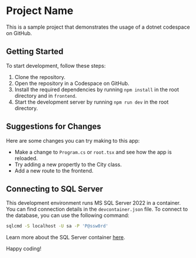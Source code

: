# Project Name

This is a sample project that demonstrates the usage of a dotnet codespace on GitHub.

## Getting Started

To start development, follow these steps:

1. Clone the repository.
2. Open the repository in a Codespace on GitHub.
3. Install the required dependencies by running `npm install` in the root directory and in `frontend`.
4. Start the development server by running `npm run dev` in the root directory.

## Suggestions for Changes

Here are some changes you can try making to this app:

- Make a change to `Program.cs` or `root.tsx` and see how the app is reloaded.
- Try adding a new propertly to the City class.
- Add a new route to the frontend.

## Connecting to SQL Server

This development environment runs MS SQL Server 2022 in a container. You can find connection details in the `devcontainer.json` file. To connect to the database, you can use the following command:

```bash
sqlcmd -S localhost -U sa -P 'P@ssw0rd'
```

Learn more about the SQL Server container [here](https://learn.microsoft.com/en-us/sql/linux/quickstart-install-connect-ubuntu?view=sql-server-ver16&tabs=ubuntu2204#connect-locally).

Happy coding!
